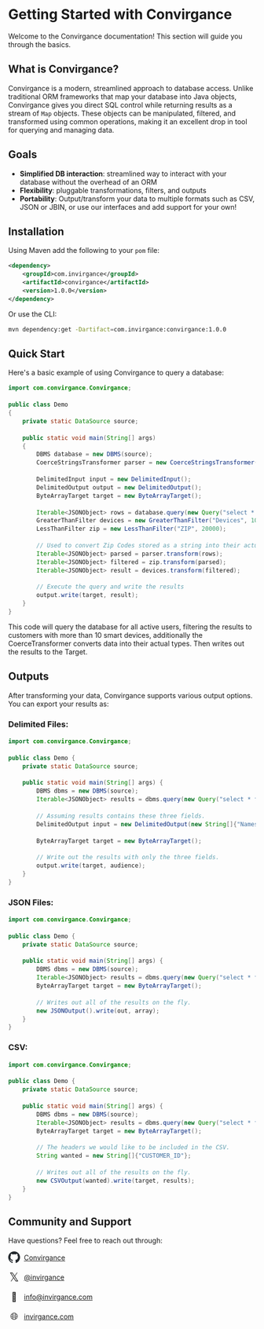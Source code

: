 # Getting Started with Convirgance

Welcome to the Convirgance documentation! This section will guide you through the basics.

## What is Convirgance?

Convirgance is a modern, streamlined approach to database access. Unlike traditional ORM frameworks that map your database into Java objects, Convirgance gives you direct SQL control while returning results as a stream of `Map` objects. These objects can be manipulated, filtered, and transformed using common operations, making it an excellent drop in tool for querying and managing data.

## Goals

- **Simplified DB interaction**: streamlined way to interact with your database without the overhead of an ORM
- **Flexibility**: pluggable transformations, filters, and outputs
- **Portability**: Output/transform your data to multiple formats such as CSV, JSON or JBIN, or use our interfaces and add support for your own!

## Installation

Using Maven add the following to your `pom` file:

```xml
<dependency>
    <groupId>com.invirgance</groupId>
    <artifactId>convirgance</artifactId>
    <version>1.0.0</version>
</dependency>
```

Or use the CLI:

```sh
mvn dependency:get -Dartifact=com.invirgance:convirgance:1.0.0
```

## Quick Start

Here's a basic example of using Convirgance to query a database:

```java
import com.convirgance.Convirgance;

public class Demo
{
    private static DataSource source;

    public static void main(String[] args)
    {
        DBMS database = new DBMS(source);
        CoerceStringsTransformer parser = new CoerceStringsTransformer();

        DelimitedInput input = new DelimitedInput();
        DelimitedOutput output = new DelimitedOutput();
        ByteArrayTarget target = new ByteArrayTarget();

        Iterable<JSONObject> rows = database.query(new Query("select * from CUSTOMER"));
        GreaterThanFilter devices = new GreaterThanFilter("Devices", 10);
        LessThanFilter zip = new LessThanFilter("ZIP", 20000);

        // Used to convert Zip Codes stored as a string into their actual type (int).
        Iterable<JSONObject> parsed = parser.transform(rows);
        Iterable<JSONObject> filtered = zip.transform(parsed);
        Iterable<JSONObject> result = devices.transform(filtered);

        // Execute the query and write the results
        output.write(target, result);
    }
}
```

This code will query the database for all active users, filtering the results to customers with more than 10 smart devices, additionally the CoerceTransformer converts data into their actual types. Then writes out the results to the Target.

## Outputs

After transforming your data, Convirgance supports various output options. You can export your results as:

### Delimited Files:

```java
import com.convirgance.Convirgance;

public class Demo {
    private static DataSource source;

    public static void main(String[] args) {
        DBMS dbms = new DBMS(source);
        Iterable<JSONObject> results = dbms.query(new Query("select * from CUSTOMER"));

        // Assuming results contains these three fields.
        DelimitedOutput input = new DelimitedOutput(new String[]{"Names", "Device Count", "Dependents"});

        ByteArrayTarget target = new ByteArrayTarget();

        // Write out the results with only the three fields.
        output.write(target, audience);
    }
}
```

### JSON Files:

```java
import com.convirgance.Convirgance;

public class Demo {
    private static DataSource source;

    public static void main(String[] args) {
        DBMS dbms = new DBMS(source);
        Iterable<JSONObject> results = dbms.query(new Query("select * from CUSTOMER"));
        ByteArrayTarget target = new ByteArrayTarget();

        // Writes out all of the results on the fly.
        new JSONOutput().write(out, array);
    }
}
```

### CSV:

```java
import com.convirgance.Convirgance;

public class Demo {
    private static DataSource source;

    public static void main(String[] args) {
        DBMS dbms = new DBMS(source);
        Iterable<JSONObject> results = dbms.query(new Query("select * from CUSTOMER"));
        ByteArrayTarget target = new ByteArrayTarget();

        // The headers we would like to be included in the CSV.
        String wanted = new String[]{"CUSTOMER_ID"};

        // Writes out all of the results on the fly.
        new CSVOutput(wanted).write(target, results);
    }
}
```

## Community and Support

Have questions? Feel free to reach out through:

<div style="display: flex; align-items: center; gap: 8px; margin-bottom: 16px">
 <img src="./images/github.png" width="24" height="24" style="display: flex; align-items: center; justify-content: center;">
 <a href="https://github.com/InvirganceOpenSource/convirgance">Convirgance</a>
</div>

<div style="display: flex; align-items: center; gap: 8px; margin-bottom: 16px">
  <span style="display: flex; align-items: center; justify-content: center; font-size:24px; width: 24px; height: 24px">𝕏</span>
  <a href="https://x.com/Invirgance">@invirgance</a>
</div>

<div style="display: flex; align-items: center; gap: 8px; margin-bottom: 16px">
  <span style="display: flex; align-items: center; justify-content: center; font-size:18px;width: 24px; height: 24px">💌</span>
  <a href="mailto:info@invirgance.com">info@invirgance.com</a>
</div>

<div style="display: flex; align-items: center; gap: 8px; margin-bottom: 16px">
  <span style="display: flex; align-items: center; justify-content: center;font-size:20px; width: 24px; height: 24px">🌐</span>
  <a href="https://invirgance.com">invirgance.com</a>
</div>
